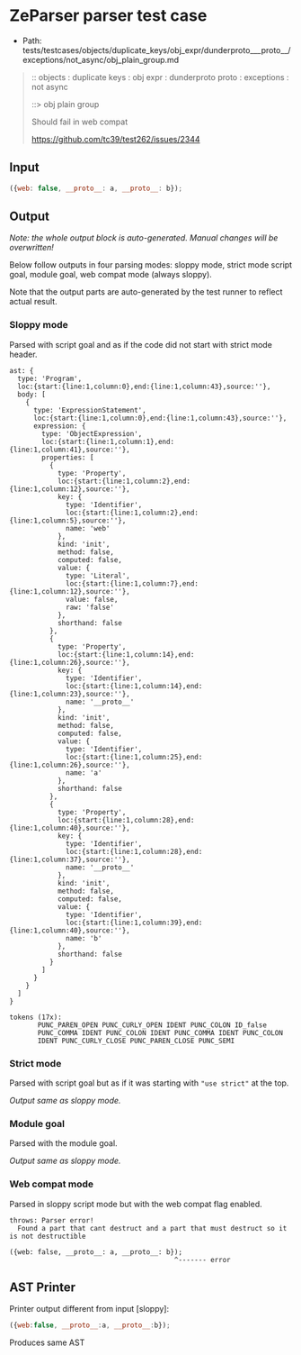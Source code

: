# ZeParser parser test case

- Path: tests/testcases/objects/duplicate_keys/obj_expr/dunderproto___proto__/exceptions/not_async/obj_plain_group.md

> :: objects : duplicate keys : obj expr : dunderproto proto : exceptions : not async
>
> ::> obj plain group
>
> Should fail in web compat
>
> https://github.com/tc39/test262/issues/2344

## Input

`````js
({web: false, __proto__: a, __proto__: b});
`````

## Output

_Note: the whole output block is auto-generated. Manual changes will be overwritten!_

Below follow outputs in four parsing modes: sloppy mode, strict mode script goal, module goal, web compat mode (always sloppy).

Note that the output parts are auto-generated by the test runner to reflect actual result.

### Sloppy mode

Parsed with script goal and as if the code did not start with strict mode header.

`````
ast: {
  type: 'Program',
  loc:{start:{line:1,column:0},end:{line:1,column:43},source:''},
  body: [
    {
      type: 'ExpressionStatement',
      loc:{start:{line:1,column:0},end:{line:1,column:43},source:''},
      expression: {
        type: 'ObjectExpression',
        loc:{start:{line:1,column:1},end:{line:1,column:41},source:''},
        properties: [
          {
            type: 'Property',
            loc:{start:{line:1,column:2},end:{line:1,column:12},source:''},
            key: {
              type: 'Identifier',
              loc:{start:{line:1,column:2},end:{line:1,column:5},source:''},
              name: 'web'
            },
            kind: 'init',
            method: false,
            computed: false,
            value: {
              type: 'Literal',
              loc:{start:{line:1,column:7},end:{line:1,column:12},source:''},
              value: false,
              raw: 'false'
            },
            shorthand: false
          },
          {
            type: 'Property',
            loc:{start:{line:1,column:14},end:{line:1,column:26},source:''},
            key: {
              type: 'Identifier',
              loc:{start:{line:1,column:14},end:{line:1,column:23},source:''},
              name: '__proto__'
            },
            kind: 'init',
            method: false,
            computed: false,
            value: {
              type: 'Identifier',
              loc:{start:{line:1,column:25},end:{line:1,column:26},source:''},
              name: 'a'
            },
            shorthand: false
          },
          {
            type: 'Property',
            loc:{start:{line:1,column:28},end:{line:1,column:40},source:''},
            key: {
              type: 'Identifier',
              loc:{start:{line:1,column:28},end:{line:1,column:37},source:''},
              name: '__proto__'
            },
            kind: 'init',
            method: false,
            computed: false,
            value: {
              type: 'Identifier',
              loc:{start:{line:1,column:39},end:{line:1,column:40},source:''},
              name: 'b'
            },
            shorthand: false
          }
        ]
      }
    }
  ]
}

tokens (17x):
       PUNC_PAREN_OPEN PUNC_CURLY_OPEN IDENT PUNC_COLON ID_false
       PUNC_COMMA IDENT PUNC_COLON IDENT PUNC_COMMA IDENT PUNC_COLON
       IDENT PUNC_CURLY_CLOSE PUNC_PAREN_CLOSE PUNC_SEMI
`````

### Strict mode

Parsed with script goal but as if it was starting with `"use strict"` at the top.

_Output same as sloppy mode._

### Module goal

Parsed with the module goal.

_Output same as sloppy mode._

### Web compat mode

Parsed in sloppy script mode but with the web compat flag enabled.

`````
throws: Parser error!
  Found a part that cant destruct and a part that must destruct so it is not destructible

({web: false, __proto__: a, __proto__: b});
                                         ^------- error
`````


## AST Printer

Printer output different from input [sloppy]:

````js
({web:false, __proto__:a, __proto__:b});
````

Produces same AST
